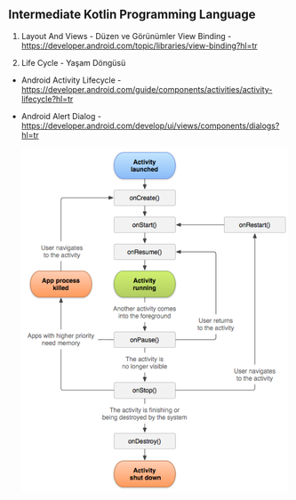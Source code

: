 ## Intermediate Kotlin Programming Language

1) Layout And Views - Düzen ve Görünümler
    View Binding - https://developer.android.com/topic/libraries/view-binding?hl=tr

2) Life Cycle - Yaşam Döngüsü <br />
-   Android Activity Lifecycle - https://developer.android.com/guide/components/activities/activity-lifecycle?hl=tr
-   Android Alert Dialog - https://developer.android.com/develop/ui/views/components/dialogs?hl=tr

    ![activity_lifecycle](images/activity_lifecycle.png)